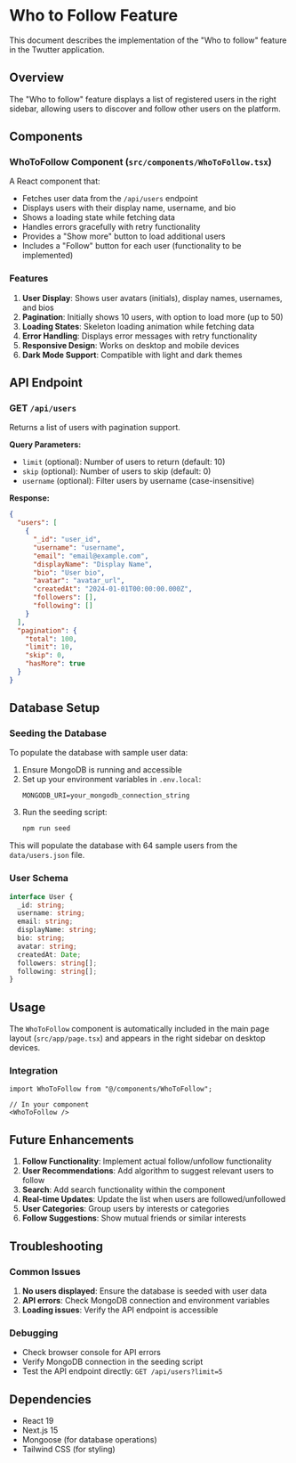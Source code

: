 # Who to Follow Feature

This document describes the implementation of the "Who to follow" feature in the Twutter application.

## Overview

The "Who to follow" feature displays a list of registered users in the right sidebar, allowing users to discover and follow other users on the platform.

## Components

### WhoToFollow Component (`src/components/WhoToFollow.tsx`)

A React component that:
- Fetches user data from the `/api/users` endpoint
- Displays users with their display name, username, and bio
- Shows a loading state while fetching data
- Handles errors gracefully with retry functionality
- Provides a "Show more" button to load additional users
- Includes a "Follow" button for each user (functionality to be implemented)

### Features

1. **User Display**: Shows user avatars (initials), display names, usernames, and bios
2. **Pagination**: Initially shows 10 users, with option to load more (up to 50)
3. **Loading States**: Skeleton loading animation while fetching data
4. **Error Handling**: Displays error messages with retry functionality
5. **Responsive Design**: Works on desktop and mobile devices
6. **Dark Mode Support**: Compatible with light and dark themes

## API Endpoint

### GET `/api/users`

Returns a list of users with pagination support.

**Query Parameters:**
- `limit` (optional): Number of users to return (default: 10)
- `skip` (optional): Number of users to skip (default: 0)
- `username` (optional): Filter users by username (case-insensitive)

**Response:**
```json
{
  "users": [
    {
      "_id": "user_id",
      "username": "username",
      "email": "email@example.com",
      "displayName": "Display Name",
      "bio": "User bio",
      "avatar": "avatar_url",
      "createdAt": "2024-01-01T00:00:00.000Z",
      "followers": [],
      "following": []
    }
  ],
  "pagination": {
    "total": 100,
    "limit": 10,
    "skip": 0,
    "hasMore": true
  }
}
```

## Database Setup

### Seeding the Database

To populate the database with sample user data:

1. Ensure MongoDB is running and accessible
2. Set up your environment variables in `.env.local`:
   ```
   MONGODB_URI=your_mongodb_connection_string
   ```
3. Run the seeding script:
   ```bash
   npm run seed
   ```

This will populate the database with 64 sample users from the `data/users.json` file.

### User Schema

```typescript
interface User {
  _id: string;
  username: string;
  email: string;
  displayName: string;
  bio: string;
  avatar: string;
  createdAt: Date;
  followers: string[];
  following: string[];
}
```

## Usage

The `WhoToFollow` component is automatically included in the main page layout (`src/app/page.tsx`) and appears in the right sidebar on desktop devices.

### Integration

```tsx
import WhoToFollow from "@/components/WhoToFollow";

// In your component
<WhoToFollow />
```

## Future Enhancements

1. **Follow Functionality**: Implement actual follow/unfollow functionality
2. **User Recommendations**: Add algorithm to suggest relevant users to follow
3. **Search**: Add search functionality within the component
4. **Real-time Updates**: Update the list when users are followed/unfollowed
5. **User Categories**: Group users by interests or categories
6. **Follow Suggestions**: Show mutual friends or similar interests

## Troubleshooting

### Common Issues

1. **No users displayed**: Ensure the database is seeded with user data
2. **API errors**: Check MongoDB connection and environment variables
3. **Loading issues**: Verify the API endpoint is accessible

### Debugging

- Check browser console for API errors
- Verify MongoDB connection in the seeding script
- Test the API endpoint directly: `GET /api/users?limit=5`

## Dependencies

- React 19
- Next.js 15
- Mongoose (for database operations)
- Tailwind CSS (for styling) 